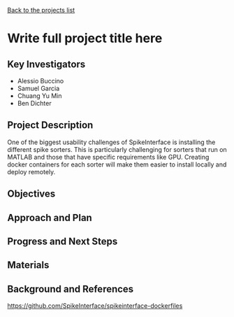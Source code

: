 [Back to the projects list](../../)

<!-- For information on how to write GitHub .md files see https://guides.github.com/features/mastering-markdown/ -->

# Write full project title here

## Key Investigators

- Alessio Buccino
- Samuel Garcia
- Chuang Yu Min
- Ben Dichter

<!-- - Investigator 1 (Affiliation)-->
<!-- - Investigator 2 (Affiliation)-->

## Project Description

<!-- Add a short paragraph describing the project. -->


One of the biggest usability challenges of SpikeInterface is installing the different spike sorters. This is particularly challenging for sorters that run on MATLAB and those that have specific requirements like GPU. Creating docker containers for each sorter will make them easier to install locally and deploy remotely.

## Objectives

<!-- Briefly describe the objectives of your project. What would you like to achive?-->

<!-- 1. Objective A. Describe it in 1-2 sentences.-->
<!-- 1. Objective B. Describe it in 1-2 sentences.-->
<!-- 1. ...-->

## Approach and Plan

<!-- 1. Describe the steps of your planned approach to reach the objectives.-->
<!-- 1. ... -->
<!-- 1. ... -->

## Progress and Next Steps

<!--Populate this section as you are making progress before/during/after the hackathon-->
<!--Describe the progress you have made on the project,e.g., which objectives you have achieved and how.-->
<!--Describe the next steps you are planing to take to complete the project.-->

## Materials

<!--If available add links to the materials relevant to the project, e.g., the code generated for the project or data used-->
<!--If available add pictures and links to videos that demonstrate what has been accomplished.-->
<!--![Description of picture](Example2.jpg)-->

## Background and References

https://github.com/SpikeInterface/spikeinterface-dockerfiles

<!--Use this space for information that may help people better understand your project, like links to papers, source code, or data ,e.g:-->
<!-- - Source code: https://github.com/YourUser/YourRepository -->
<!-- - Documentation: https://link.to.docs -->
<!-- - Test data: https://link.to.test.data -->

